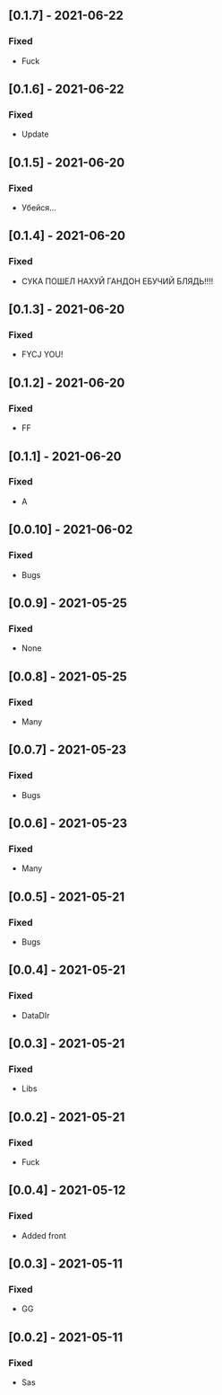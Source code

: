 ## [0.1.7] - 2021-06-22

### Fixed
-    Fuck

## [0.1.6] - 2021-06-22

### Fixed
-    Update

## [0.1.5] - 2021-06-20

### Fixed
-    Убейся...

## [0.1.4] - 2021-06-20

### Fixed
-    СУКА ПОШЕЛ НАХУЙ ГАНДОН ЕБУЧИЙ БЛЯДЬ!!!!

## [0.1.3] - 2021-06-20

### Fixed
-    FYCJ YOU!

## [0.1.2] - 2021-06-20

### Fixed
-    FF

## [0.1.1] - 2021-06-20

### Fixed
-    A

## [0.0.10] - 2021-06-02

### Fixed
-    Bugs

## [0.0.9] - 2021-05-25

### Fixed
-    None

## [0.0.8] - 2021-05-25

### Fixed
-    Many

## [0.0.7] - 2021-05-23

### Fixed
-    Bugs

## [0.0.6] - 2021-05-23

### Fixed
-    Many

## [0.0.5] - 2021-05-21

### Fixed
-    Bugs

## [0.0.4] - 2021-05-21

### Fixed
-    DataDIr

## [0.0.3] - 2021-05-21

### Fixed
-    Libs

## [0.0.2] - 2021-05-21

### Fixed
-    Fuck

## [0.0.4] - 2021-05-12

### Fixed
-    Added front

## [0.0.3] - 2021-05-11

### Fixed
-    GG

## [0.0.2] - 2021-05-11

### Fixed
-    Sas


